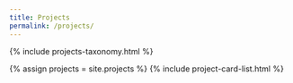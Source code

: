 ```yaml
---
title: Projects
permalink: /projects/
---
```


{% include projects-taxonomy.html %}

{% assign projects = site.projects %}
{% include project-card-list.html %}
